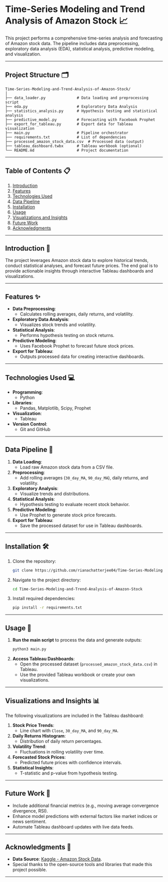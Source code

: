# **Time-Series Modeling and Trend Analysis of Amazon Stock** 📈

This project performs a comprehensive time-series analysis and forecasting of Amazon stock data. The pipeline includes data preprocessing, exploratory data analysis (EDA), statistical analysis, predictive modeling, and visualization.

---

## **Project Structure** 🗂️
```
Time-Series-Modeling-and-Trend-Analysis-of-Amazon-Stock/
│
├── data_loader.py              # Data loading and preprocessing script
├── eda.py                      # Exploratory Data Analysis
├── statistics_analysis.py      # Hypothesis testing and statistical analysis
├── predictive_model.py         # Forecasting with Facebook Prophet
├── export_for_tableau.py       # Export data for Tableau visualization
├── main.py                     # Pipeline orchestrator
├── requirements.txt            # List of dependencies
├── processed_amazon_stock_data.csv  # Processed data (output)
├── tableau_dashboard.twbx      # Tableau workbook (optional)
└── README.md                   # Project documentation
```

---

## **Table of Contents** 📋
1. [Introduction](#introduction)
2. [Features](#features)
3. [Technologies Used](#technologies-used)
4. [Data Pipeline](#data-pipeline)
5. [Installation](#installation)
6. [Usage](#usage)
7. [Visualizations and Insights](#visualizations-and-insights)
8. [Future Work](#future-work)
9. [Acknowledgments](#acknowledgments)

---

## **Introduction** 🌟
The project leverages Amazon stock data to explore historical trends, conduct statistical analyses, and forecast future prices. The end goal is to provide actionable insights through interactive Tableau dashboards and visualizations.

---

## **Features** ✨
- **Data Preprocessing**:
  - Calculates rolling averages, daily returns, and volatility.
- **Exploratory Data Analysis**:
  - Visualizes stock trends and volatility.
- **Statistical Analysis**:
  - Performs hypothesis testing on stock returns.
- **Predictive Modeling**:
  - Uses Facebook Prophet to forecast future stock prices.
- **Export for Tableau**:
  - Outputs processed data for creating interactive dashboards.

---

## **Technologies Used** 💻
- **Programming**:
  - Python
- **Libraries**:
  - Pandas, Matplotlib, Scipy, Prophet
- **Visualization**:
  - Tableau
- **Version Control**:
  - Git and GitHub

---

## **Data Pipeline** 🔄
1. **Data Loading**:
   - Load raw Amazon stock data from a CSV file.
2. **Preprocessing**:
   - Add rolling averages (`30_day_MA`, `90_day_MA`), daily returns, and volatility.
3. **Exploratory Analysis**:
   - Visualize trends and distributions.
4. **Statistical Analysis**:
   - Hypothesis testing to evaluate recent stock behavior.
5. **Predictive Modeling**:
   - Use Prophet to generate stock price forecasts.
6. **Export for Tableau**:
   - Save the processed dataset for use in Tableau dashboards.

---

## **Installation** 🛠️
1. Clone the repository:
   ```bash
   git clone https://github.com/rianachatterjee04/Time-Series-Modeling-and-Trend-Analysis-of-Amazon-Stock.git
   ```
2. Navigate to the project directory:
   ```bash
   cd Time-Series-Modeling-and-Trend-Analysis-of-Amazon-Stock
   ```
3. Install required dependencies:
   ```bash
   pip install -r requirements.txt
   ```

---

## **Usage** 🚀
1. **Run the main script** to process the data and generate outputs:
   ```bash
   python3 main.py
   ```
2. **Access Tableau Dashboards**:
   - Open the processed dataset (`processed_amazon_stock_data.csv`) in Tableau.
   - Use the provided Tableau workbook or create your own visualizations.

---

## **Visualizations and Insights** 📊
The following visualizations are included in the Tableau dashboard:
1. **Stock Price Trends**:
   - Line chart with `Close`, `30_day_MA`, and `90_day_MA`.
2. **Daily Returns Histogram**:
   - Distribution of daily return percentages.
3. **Volatility Trend**:
   - Fluctuations in rolling volatility over time.
4. **Forecasted Stock Prices**:
   - Predicted future prices with confidence intervals.
5. **Statistical Insights**:
   - T-statistic and p-value from hypothesis testing.

---

## **Future Work** 🔮
- Include additional financial metrics (e.g., moving average convergence divergence, RSI).
- Enhance model predictions with external factors like market indices or news sentiment.
- Automate Tableau dashboard updates with live data feeds.

---

## **Acknowledgments** 🙏
- **Data Source**: [Kaggle - Amazon Stock Data](https://www.kaggle.com/).
- Special thanks to the open-source tools and libraries that made this project possible.

---
